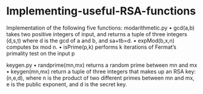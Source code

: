 # Implementing-useful-RSA-functions
Implementation of the following five functions:
modarithmetic.py 
• gcd(a,b) takes two positive integers of input, and returns a tuple of three integers (d,s,t) where
d is the gcd of a and b, and sa+tb=d.
• expMod(b,x,n) computes bx mod n.
• isPrime(p,k) performs k iterations of Fermat’s primality test on the input p

keygen.py 
• randprime(mn,mx) returns a random prime between mn and mx
• keygen(mn,mx) return a tuple of three integers that makes up an RSA key: (n,e,d), where n
is the product of two different primes between mn and mx, e is the public exponent, and d is
the secret key.


